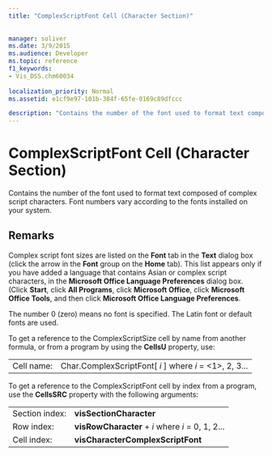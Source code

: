 ```yaml
---
title: "ComplexScriptFont Cell (Character Section)"
 
 
manager: soliver
ms.date: 3/9/2015
ms.audience: Developer
ms.topic: reference
f1_keywords:
- Vis_DSS.chm60034
 
localization_priority: Normal
ms.assetid: e1cf9e97-101b-384f-65fe-0169c89dfccc

description: "Contains the number of the font used to format text composed of complex script characters. Font numbers vary according to the fonts installed on your system."
---
```


# ComplexScriptFont Cell (Character Section)

Contains the number of the font used to format text composed of complex script characters. Font numbers vary according to the fonts installed on your system. 
  
## Remarks

Complex script font sizes are listed on the **Font** tab in the **Text** dialog box (click the arrow in the **Font** group on the **Home** tab). This list appears only if you have added a language that contains Asian or complex script characters, in the **Microsoft Office Language Preferences** dialog box. (Click **Start**, click **All Programs**, click **Microsoft Office**, click **Microsoft Office Tools**, and then click **Microsoft Office Language Preferences**.
  
The number 0 (zero) means no font is specified. The Latin font or default fonts are used.
  
To get a reference to the ComplexScriptSize cell by name from another formula, or from a program by using the **CellsU** property, use: 
  
|||
|:-----|:-----|
|Cell name:  <br/> |Char.ComplexScriptFont[ *i*  ]           where  *i*  = <1>, 2, 3...  <br/> |
   
To get a reference to the ComplexScriptFont cell by index from a program, use the **CellsSRC** property with the following arguments: 
  
|||
|:-----|:-----|
|Section index:  <br/> |**visSectionCharacter** <br/> |
|Row index:  <br/> |**visRowCharacter** +  *i*           where  *i*  = 0, 1, 2...  <br/> |
|Cell index:  <br/> |**visCharacterComplexScriptFont** <br/> |
   

